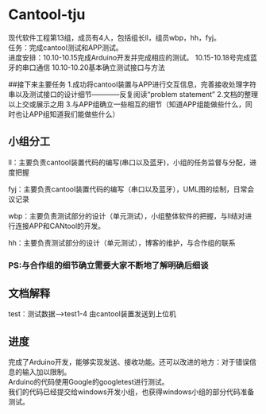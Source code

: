 # Cantool-tju
现代软件工程第13组，成员有4人，包括组长ll，组员wbp，hh，fyj。  
任务：完成cantool测试和APP测试。  
进度安排：10.10-10.15完成Arduino开发并完成相应的测试。
         10.15-10.18号完成蓝牙的串口通信
         10.10-10.20基本确立测试接口与方法

##接下来主要任务
1.成功将cantool装置与APP进行交互信息，完善接收处理字符串以及测试接口的设计细节————反复阅读“problem statement”
2.文档的整理以上交或展示之用
3.与APP组确立一些相互的细节（知道APP组能做些什么，同时也让APP组知道我们能做些什么）

## 小组分工     
  		  
  ll：主要负责cantool装置代码的编写(串口以及蓝牙)，小组的任务监督与分配，进度把握		
 
  fyj：主要负责cantool装置代码的编写（串口以及蓝牙），UML图的绘制，日常会议记录

  wbp：主要负责测试部分的设计（单元测试），小组整体软件的把握，与ll结对进行连接APP和CANtool的开发。		  

  hh：主要负责测试部分的设计（单元测试），博客的维护，与合作组的联系	
### PS:与合作组的细节确立需要大家不断地了解明确后细谈	 

## 文档解释
  test：测试数据——>test1-4  由cantool装置发送到上位机

## 进度  
完成了Arduino开发，能够实现发送、接收功能。还可以改进的地方：对于错误信息的输入加以限制。  
Arduino的代码使用Google的googletest进行测试。  
我们的代码已经提交给windows开发小组，也获得windows小组的部分代码准备测试。
